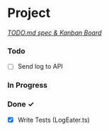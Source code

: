 # Project

<em>[TODO.md spec & Kanban Board](https://bit.ly/3fCwKfM)</em>

### Todo

- [ ] Send log to API  

### In Progress

### Done ✓

- [x] Write Tests (LogEater.ts)  
